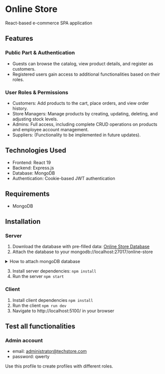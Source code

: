 # Online Store

React-based e-commerce SPA application

## Features

### Public Part & Authentication
- Guests can browse the catalog, view product details, and register as customers.
- Registered users gain access to additional functionalities based on their roles.

### User Roles & Permissions
- Customers: Add products to the cart, place orders, and view order history.
- Store Managers: Manage products by creating, updating, deleting, and adjusting stock levels.
- Admins: Full access, including complete CRUD operations on products and employee account management.
- Suppliers: (Functionality to be implemented in future updates).

## Technologies Used
- Frontend: React 19
- Backend: Express.js
- Database: MongoDB
- Authentication: Cookie-based JWT authentication

## Requirements
- MongoDB

## Installation

### Server
1. Download the database with pre-filled data: [Online Store Database](https://drive.google.com/file/d/18SxqKnrN6UywM2v1I8LVOpCmG5L609Nw/view?usp=sharing)
2. Attach the database to your mongodb://localhost:27017/online-store

<details>
  <summary>How to attach mongoDB database</summary>

  - Unzip the database
  - Open Command Prompt
  - run the following command: `mongorestore --db online-store <path_to_database>`
  - example: `mongorestore --db online-store D:\Projects\dbs\online-store`
</details>

3. Install server dependencies: `npm install`
4. Run the server `npm start`

### Client
1. Install client dependencies `npm install`
2. Run the client `npm run dev`
3. Navigate to http://localhost:5100/ in your browser

## Test all functionalities
### Admin account
- email: administrator@techstore.com
- password: qwerty

Use this profile to create profiles with different roles.